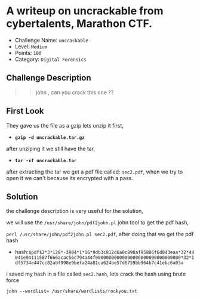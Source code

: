 # A writeup on uncrackable from cybertalents, Marathon CTF.

- Challenge Name: `uncrackable`
- Level: `Medium`
- Points: `100`
- Category: `Digital Forensics`


## Challenge Description
>> john , can you crack this one ??



## First Look
They gave us the file as a gzip lets unzip it first,

- **`gzip -d uncrackable.tar.gz`**

after unziping it we still have the tar,

- **`tar -xf uncrackable.tar`**

after extracting the tar we get a pdf file called: `sec2.pdf`, when we try to open it
we can't because its encrypted with a pass.


## Solution
the challenge description is very useful for the solution,

we will use the `/usr/share/john/pdf2john.pl` john tool to get the pdf hash,

`perl /usr/share/john/pdf2john.pl sec2.pdf`, after doing that we get the pdf hash

- hash:``$pdf$2*3*128*-3904*1*16*9db3c812d6a0c898af95886f6d043eaa*32*44041e94111587f666acac56c794a44f00000000000000000000000000000000*32*1df5734e447cc82abf998e9befa24a81ca624be57d6759bb964b7c41ebc6a03a``

i saved my hash in a file called `sec2.hash`, lets crack the hash using brute force

`john --wordlist= /usr/share/wordlists/rockyou.txt`
